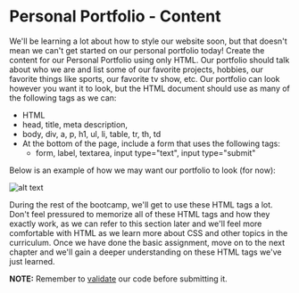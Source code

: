 <h1>Personal Portfolio - Content</h1>

<p>
We'll be learning a lot about how to style our website soon, but that doesn't mean we can't get started on our personal portfolio today! 
  Create the content for our Personal Portfolio using only HTML. Our portfolio should talk about who we are and list some of our favorite projects, 
  hobbies, our favorite things like sports, our favorite tv show, etc. Our portfolio can look however you want it to look, but the HTML document should use 
  as many of the following tags as we can:
</p>

<ul>
  <li>HTML</li>
  <li>head, title, meta description,</li>
  <li>body, div, a, p, h1, ul, li, table, tr, th, td</li>
  <li>
  At the bottom of the page, include a form that uses the following tags:
    <ul><li>form, label, textarea, input type="text", input type="submit"</li></ul>
  </li>
</ul>

<p>Below is an example of how we may want our portfolio to look (for now):</p>

![alt text](https://github.com/alirabah93/Coding-Dojo/blob/master/WEB-FUNDAMENTALS/html/Portfolio-Content/wireframe.jpg?raw=true)

<p>During the rest of the bootcamp, we'll get to use these HTML tags a lot. Don't feel pressured to memorize all of these HTML tags and how they exactly work, as we can refer to this section later and we'll feel more comfortable with HTML as we learn more about CSS and other topics in the curriculum. Once we have done the basic assignment, move on to the next chapter and we'll gain a deeper understanding on these HTML tags we've just learned.</p>

<p><strong>NOTE:</strong> Remember to <a href="https://validator.w3.org/#validate_by_upload">validate</a> our code before submitting it.</p>
